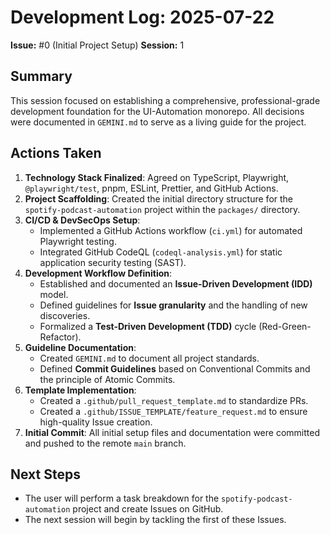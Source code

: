 # Development Log: 2025-07-22

**Issue:** #0 (Initial Project Setup)
**Session:** 1

## Summary

This session focused on establishing a comprehensive, professional-grade development foundation for the UI-Automation monorepo. All decisions were documented in `GEMINI.md` to serve as a living guide for the project.

## Actions Taken

1.  **Technology Stack Finalized**: Agreed on TypeScript, Playwright, `@playwright/test`, pnpm, ESLint, Prettier, and GitHub Actions.
2.  **Project Scaffolding**: Created the initial directory structure for the `spotify-podcast-automation` project within the `packages/` directory.
3.  **CI/CD & DevSecOps Setup**:
    - Implemented a GitHub Actions workflow (`ci.yml`) for automated Playwright testing.
    - Integrated GitHub CodeQL (`codeql-analysis.yml`) for static application security testing (SAST).
4.  **Development Workflow Definition**:
    - Established and documented an **Issue-Driven Development (IDD)** model.
    - Defined guidelines for **Issue granularity** and the handling of new discoveries.
    - Formalized a **Test-Driven Development (TDD)** cycle (Red-Green-Refactor).
5.  **Guideline Documentation**:
    - Created `GEMINI.md` to document all project standards.
    - Defined **Commit Guidelines** based on Conventional Commits and the principle of Atomic Commits.
6.  **Template Implementation**:
    - Created a `.github/pull_request_template.md` to standardize PRs.
    - Created a `.github/ISSUE_TEMPLATE/feature_request.md` to ensure high-quality Issue creation.
7.  **Initial Commit**: All initial setup files and documentation were committed and pushed to the remote `main` branch.

## Next Steps

- The user will perform a task breakdown for the `spotify-podcast-automation` project and create Issues on GitHub.
- The next session will begin by tackling the first of these Issues.
